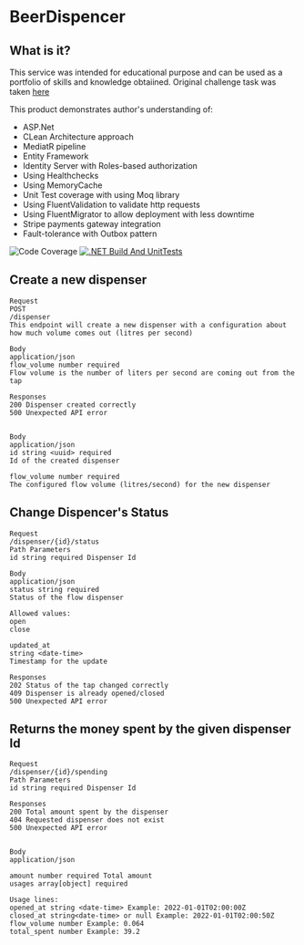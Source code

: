 # BeerDispencer

## What is it?

This service was intended for educational purpose and can be used as a portfolio
of skills and knowledge obtaiined. Original challenge task was taken [here](https://rviewer.stoplight.io/docs/beer-tap-dispenser/juus8uwnzzal5-beer-tap-dispenser)

This product demonstrates author's understanding of:
- ASP.Net
- CLean Architecture approach
- MediatR pipeline
- Entity Framework
- Identity Server with Roles-based authorization
- Using Healthchecks
- Using MemoryCache
- Unit Test coverage with using Moq library
- Using FluentValidation to validate http requests
- Using FluentMigrator to allow deployment with less downtime
- Stripe payments gateway integration
- Fault-tolerance with Outbox pattern


![Code Coverage](https://img.shields.io/badge/Code%20Coverage-18%25-critical?style=flat) [![.NET Build And UnitTests](https://github.com/YuriyTretyakov/BeerDispencer/actions/workflows/dotnet.yml/badge.svg?event=workflow_run)](https://github.com/YuriyTretyakov/BeerDispencer/actions/workflows/dotnet.yml)
## Create a new dispenser

```
Request
POST
/dispenser
This endpoint will create a new dispenser with a configuration about how much volume comes out (litres per second)

Body
application/json
flow_volume number required
Flow volume is the number of liters per second are coming out from the tap
```
```
Responses
200 Dispenser created correctly
500 Unexpected API error


Body
application/json
id string <uuid> required
Id of the created dispenser

flow_volume number required
The configured flow volume (litres/second) for the new dispenser
```

## Change Dispencer's Status

```
Request
/dispenser/{id}/status
Path Parameters
id string required Dispenser Id

Body
application/json
status string required
Status of the flow dispenser

Allowed values:
open
close

updated_at
string <date-time>
Timestamp for the update
```
```
Responses
202 Status of the tap changed correctly
409 Dispenser is already opened/closed
500 Unexpected API error
```

## Returns the money spent by the given dispenser Id
```
Request
/dispenser/{id}/spending
Path Parameters
id string required Dispenser Id
```

```
Responses
200 Total amount spent by the dispenser
404 Requested dispenser does not exist
500 Unexpected API error


Body
application/json

amount number required Total amount
usages array[object] required 

Usage lines:
opened_at string <date-time> Example: 2022-01-01T02:00:00Z
closed_at string<date-time> or null Example: 2022-01-01T02:00:50Z
flow_volume number Example: 0.064
total_spent number Example: 39.2
```
